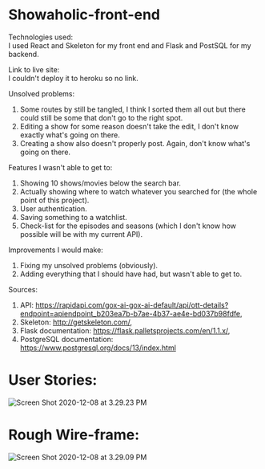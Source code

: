 # Showaholic-front-end

Technologies used: </br>
  I used React and Skeleton for my front end and Flask and PostSQL for my backend.
  
Link to live site: </br>
  I couldn't deploy it to heroku so no link.

Unsolved problems: </br>
  1. Some routes by still be tangled, I think I sorted them all out but there could still be some that don't go to the right spot. </br>
  2. Editing a show for some reason doesn't take the edit, I don't know exactly what's going on there. </br>
  3. Creating a show also doesn't properly post. Again, don't know what's going on there. </br>
  
Features I wasn't able to get to: </br>
  1. Showing 10 shows/movies below the search bar.</br>
  2. Actually showing where to watch whatever you searched for (the whole point of this project).</br>
  3. User authentication.</br>
  4. Saving something to a watchlist.</br>
  5. Check-list for the episodes and seasons (which I don't know how possible will be with my current API).</br>
  
Improvements I would make: </br>
  1. Fixing my unsolved problems (obviously). </br>
  2. Adding everything that I should have had, but wasn't able to get to.</br>
  
Sources: </br>
  1. API: https://rapidapi.com/gox-ai-gox-ai-default/api/ott-details?endpoint=apiendpoint_b203ea7b-b7ae-4b37-ae4e-bd037b98fdfe,
  2. Skeleton: http://getskeleton.com/,
  3. Flask documentation: https://flask.palletsprojects.com/en/1.1.x/,
  4. PostgreSQL documentation: https://www.postgresql.org/docs/13/index.html
  

# User Stories: </hr>
![Screen Shot 2020-12-08 at 3.29.23 PM](https://user-images.githubusercontent.com/68412076/101537999-70fede80-396a-11eb-8269-eeb435d1b08f.png)

# Rough Wire-frame: </hr>
![Screen Shot 2020-12-08 at 3.29.09 PM](https://user-images.githubusercontent.com/68412076/101537995-6e9c8480-396a-11eb-887d-d1e77bd5f553.png)
